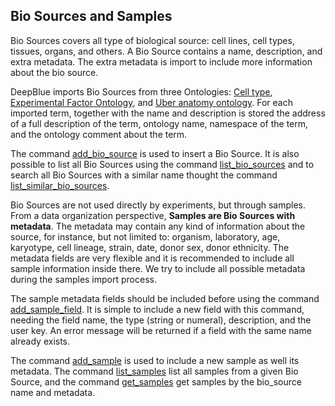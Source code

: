 ## Bio Sources and Samples

Bio Sources covers all type of biological source: cell lines, cell types, tissues, organs, and others.
A Bio Source contains a name, description, and extra metadata. The extra metadata is import to include more information about the bio source.

DeepBlue imports Bio Sources from three Ontologies: [Cell type](http://www.ontobee.org/browser/index.php?o=CL), [Experimental Factor Ontology](http://www.ontobee.org/browser/index.php?o=EFO), and [Uber anatomy ontology](http://www.ontobee.org/browser/index.php?o=UBERON). 
For each imported term, together with the name and description is stored the address of a full description of the term, ontology name, namespace of the term, and the ontology comment about the term. 

The command [add_bio_source](http://deepblue.mpi-inf.mpg.de/api.html#api-add_bio_source) is used to insert a Bio Source. It is also possible to list all Bio Sources using the command [list_bio_sources](http://deepblue.mpi-inf.mpg.de/api.html#api-list_bio_sources) and to search all Bio Sources with a similar name thought the command [list_similar_bio_sources](http://deepblue.mpi-inf.mpg.de/api.html#api-list_similar_bio_sources).

Bio Sources are not used directly by experiments, but through samples.
From a data organization perspective, **Samples are Bio Sources with metadata**.
The metadata may contain any kind of information about the source, for instance, but not limited to: organism, laboratory, age, karyotype, cell lineage, strain, date, donor sex, donor ethnicity. The metadata fields are very flexible and it is recommended to include all sample information inside there. We try to include all possible metadata during the samples import process.

The sample metadata fields should be included before using the command [add_sample_field](http://deepblue.mpi-inf.mpg.de/api.html#api-add_sample_field).
It is simple to include a new field with this command, needing the field name, the type (string or numeral), description, and the user key. An error message will be returned if a field with the same name already exists.

The command [add_sample](http://deepblue.mpi-inf.mpg.de/api.html#api-add_sample) is used to include a new sample as well its metadata.
The command [list_samples](http://deepblue.mpi-inf.mpg.de/api.html#api-list_samples) list all samples from a given Bio Source, and the command [get_samples](http://deepblue.mpi-inf.mpg.de/api.html#api-get_samples) get samples by the bio_source name and metadata.
